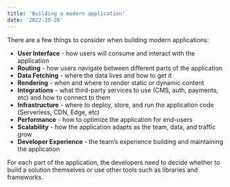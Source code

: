 ```yaml
---
title: 'Building a modern application'
date: '2022-10-26'
---
```


There are a few things to consider when building modern applications:

- **User Interface** - how users will consume and interact with the application
- **Routing** - how users navigate between different parts of the application
- **Data Fetching** - where the data lives and how to get it
- **Rendering** - when and where to render static or dynamic content
- **Integrations** - what third-party services to use (CMS, auth, payments, etc) and how to connect to them
- **Infrastructure** - where to deploy, store, and run the application code (Serverless, CDN, Edge, etc)
- **Performance** - how to optimize the application for end-users
- **Scalability** - how the application adapts as the team, data, and traffic grow
- **Developer Experience** - the team’s experience building and maintaining the application

For each part of the application, the developers need to decide whether to build a solution themselves or use other tools such as libraries and frameworks.
